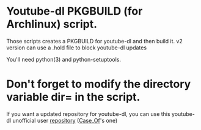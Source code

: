 # Youtube-dl PKGBUILD (for Archlinux) script.

Those scripts creates a PKGBUILD for youtube-dl and then build it. v2 version can use a .hold file to block youtube-dl updates

You'll need python(3) and python-setuptools.

# Don't forget to modify the directory variable dir= in the script.

If you want a updated repository for youtube-dl, you can use this youtube-dl unofficial user [repository](https://wiki.archlinux.org/index.php/unofficial_user_repositories#youtube-dl) ([Case_Of](https://bbs.archlinux.org/profile.php?id=94876)'s one)


